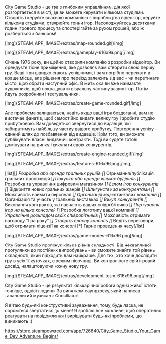 City Game Studio - це гра з глибоким управлінням, дія якої розгортається в місті, де ви можете керувати кількома студіями. Створіть і керуйте власною компанією з виробництва відеоігор, керуйте кількома студіями, створюйте тонни ігор. Насолоджуйтесь десятками годин ігрового процесу та спостерігайте за рухом грошей, або ж розберіться з банкіром!

[img]{STEAM_APP_IMAGE}/extras/map-rounded.gif[/img]

[img]{STEAM_APP_IMAGE}/extras/gameplay-616x96.png[/img]

Січень 1976 року, ви щойно створили компанію з розробки відеоігор. Ви орендуєте тісне приміщення, яке дозволяє вам створити свою першу гру. Ваші ігри швидко стають успішними, і вам потрібно переїхати в краще місце, але рішення про переїзд залежить від вас - чи перетинати місто, щоб обрати наступний офіс. В мить ока ви вже наймаєте художників, щоб покращувати візуальну частину ваших ігор. Потім йдуть розробники і тестувальники.

[img]{STEAM_APP_IMAGE}/extras/create-game-rounded.gif[/img]

Але проблема залишається, навіть якщо ваші ігри бездоганні, вам не вистачає фанатів, щоб самостійно видати велику гру і зробити студію прибутковою. Вам доведеться звернутися до видавців, які забиратимуть найбільшу частку вашого прибутку. Повторення успіху - єдиний шлях до позбавлення від видавців. Крім того, ви зможете публікувати власні видавничі контракти. Тоді ви будете готові домінувати на ринку і викупати своїх конкурентів.

[img]{STEAM_APP_IMAGE}/extras/create-engine-rounded.gif[/img]

[img]{STEAM_APP_IMAGE}/extras/features-616x96.png[/img]

[list][*] Розробка або оренда гральних рушіїв
[*] Отримання/публікація гральних пропозицій
[*] Покупка або оренда кількох будівель
[*] Розробка та управління цифровим магазином
[*] Взлом ігор конкурентів
[*] Відкриття нових гральних жанрів
[*] Шпигунство за конкурентами
[*] Можливість наймати персонал
[*] Організація маркетингових кампаній
[*] Організація та участь у гральних виставках
[*] Викуп конкурентів
[*] Виконання контрактів, які навчають ваших співробітників
[*] Портування ігор на кілька консолей
[*] Розробка логотипу вашої компанії
[*] Управління розкладом своїх співробітників
[*] Можливість отримати нагороду "Гра року"
[*] Створіть власну консоль
[*] Ведіть переговори, щоб отримати ліцензії на консолі
[*] Гарне проведення часу[/list]

[img]{STEAM_APP_IMAGE}/extras/game-modes-616x96.png[/img]

City Game Studio пропонує кілька рівнів складності. Від неквапливої прогулянки до постійних випробувань - ви зможете знайти той рівень складності, який підходить вам найкраще.
Для тих, хто хоче дослідити гру в усіх її куточках, є режим пісочниці. Ви контролюєте свій ігровий досвід, налаштовуючи кожну нову гру.

[img]{STEAM_APP_IMAGE}/extras/development-team-616x96.png[/img]

City Game Studio - це результат кількарічної роботи однієї живої істоти, точніше, однієї людини. За винятком саундтреку, який написав талановитий музикант: Conciliator!

Я вітаю будь-які конструктивні зауваження, тому, будь ласка, не соромтеся звертатися до мене! Я зроблю все можливе, щоб оперативно реагувати на повідомлення і вирішувати будь-які проблеми, що виникають :) 

https://store.steampowered.com/app/726840/City_Game_Studio_Your_Game_Dev_Adventure_Begins/